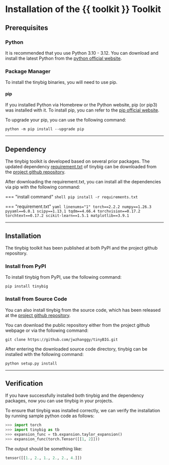 # Installation of the {{ toolkit }} Toolkit

## Prerequisites

### Python

It is recommended that you use Python 3.10 - 3.12. You can download and install the latest Python 
from the [python official website](https://www.python.org/downloads/).

### Package Manager

To install the tinybig binaries, you will need to use pip. 

#### pip

If you installed Python via Homebrew or the Python website, pip (or pip3) was installed with it.
To install pip, you can refer to the [pip official website](https://pip.pypa.io/en/stable/installation/).

To upgrade your pip, you can use the following command:
```shell
python -m pip install --upgrade pip
```

<!--
#### Anaconda

To install Anaconda, you can download graphical installer provided at the 
[Anaconda official website](https://www.anaconda.com/download/success). 
-->

--------------------

## Dependency

The tinybig toolkit is developed based on several prior packages. 
The updated dependency [requirement.txt](https://github.com/jwzhanggy/tinyBIG/blob/main/requirements.txt) of tinybig
can be downloaded from the [project github repository](https://github.com/jwzhanggy/tinyBIG).

After downloading the requirement.txt, you can install all the dependencies via pip with the following command:

=== "install command"
    ```shell
    pip install -r requirements.txt
    ```

=== "requirement.txt"
    ``` yaml linenums="1"
    torch==2.2.2
    numpy==1.26.3
    pyyaml==6.0.1
    scipy==1.13.1
    tqdm==4.66.4
    torchvision==0.17.2
    torchtext==0.17.2
    scikit-learn==1.5.1
    matplotlib==3.9.1
    ```

--------------------

## Installation

The tinybig toolkit has been published at both PyPI and the project github repository.

### Install from PyPI

To install tinybig from PyPI, use the following command:

```shell
pip install tinybig
```
<!--
### Anaconda

To install PyTorch via Anaconda, use the following conda command:

```shell
caonda install tinybig
```
-->
### Install from Source Code

You can also install tinybig from the source code, which has been released at the 
[project github repository](https://github.com/jwzhanggy/tinyBIG). 

You can download the public repository either from the project github webpage or via the following command:
```shell
git clone https://github.com/jwzhanggy/tinyBIG.git
```

After entering the downloaded source code directory, tinybig can be installed with the following command:

```shell
python setup.py install
```

--------------------

## Verification

If you have successfully installed both tinybig and the dependency packages, now you can use tinybig in your projects.

To ensure that tinybig was installed correctly, we can verify the installation by running sample python code as follows:

```python
>>> import torch
>>> import tinybig as tb
>>> expansion_func = tb.expansion.taylor_expansion()
>>> expansion_func(torch.Tensor([[1, 2]]))
```
The output should be something like:
```python
tensor([[1., 2., 1., 2., 2., 4.]])
```